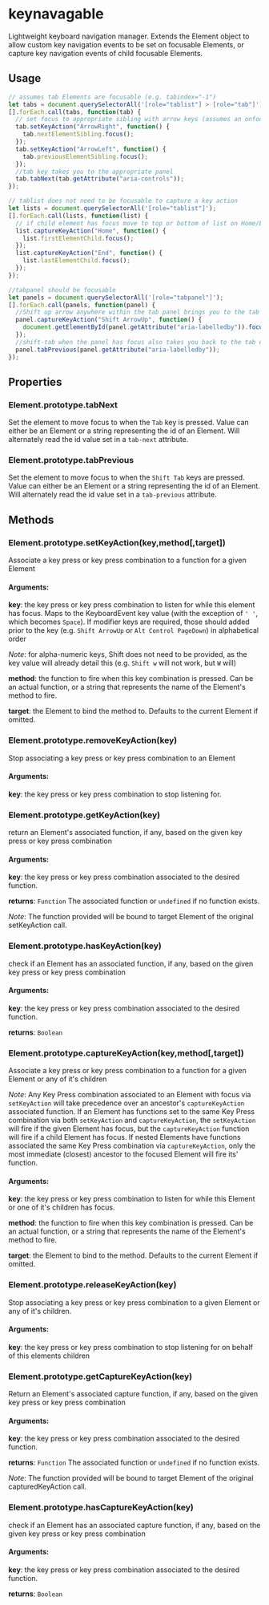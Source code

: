 # keynavagable

Lightweight keyboard navigation manager. Extends the Element object to allow
custom key navigation events to be set on focusable Elements, or capture
key navigation events of child focusable Elements.

## Usage

```js
// assumes tab Elements are focusable (e.g. tabindex="-1")
let tabs = document.querySelectorAll('[role="tablist"] > [role="tab"]');
[].forEach.call(tabs, function(tab) {
  // set focus to appropriate sibling with arrow keys (assumes an onfocus event listener)
  tab.setKeyAction("ArrowRight", function() {
    tab.nextElementSibling.focus();
  });
  tab.setKeyAction("ArrowLeft", function() {
    tab.previousElementSibling.focus();
  });
  //tab key takes you to the appropriate panel
  tab.tabNext(tab.getAttribute("aria-controls"));
});

// tablist does not need to be focusable to capture a key action
let lists = document.querySelectorAll('[role="tablist"]');
[].forEach.call(lists, function(list) {
  // if child element has focus move to top or bottom of list on Home/End
  list.captureKeyAction("Home", function() {
    list.firstElementChild.focus();
  });
  list.captureKeyAction("End", function() {
    list.lastElementChild.focus();
  });
});

//tabpanel should be focusable
let panels = document.querySelectorAll('[role="tabpanel"]');
[].forEach.call(panels, function(panel) {
  //Shift up arrow anywhere within the tab panel brings you to the tab element
  panel.captureKeyAction("Shift ArrowUp", function() {
    document.getElementById(panel.getAttribute("aria-labelledby")).focus();
  });
  //shift-tab when the panel has focus also takes you back to the tab element
  panel.tabPrevious(panel.getAttribute("aria-labelledby"));
});
```

## Properties

### Element.prototype.tabNext

Set the element to move focus to when the `Tab` key is pressed.
Value can either be an Element or a string representing the id of an Element. Will alternately read the id value set in a `tab-next` attribute.

### Element.prototype.tabPrevious

Set the element to move focus to when the `Shift Tab` keys are pressed.
Value can either be an Element or a string representing the id of an Element. Will alternately read the id value set in a `tab-previous` attribute.

## Methods

### Element.prototype.setKeyAction(key,method[,target])

Associate a key press or key press combination to a function for a given Element

#### Arguments:

**key**: the key press or key press combination to listen for while this element has focus. Maps to the KeyboardEvent key value (with the exception of `' '`, which becomes `Space`).
If modifier keys are required, those should added prior to the key (e.g. `Shift ArrowUp` or `Alt Control PageDown`) in alphabetical order

_Note_: for alpha-numeric keys, Shift does not need to be provided, as the key value will already detail this (e.g. `Shift w` will not work, but `W` will)

**method**: the function to fire when this key combination is pressed. Can be an actual function, or a string that represents the name of the Element's method to fire.

**target**: the Element to bind the method to. Defaults to the current Element if omitted.

### Element.prototype.removeKeyAction(key)

Stop associating a key press or key press combination to an Element

#### Arguments:

**key**: the key press or key press combination to stop listening for.

### Element.prototype.getKeyAction(key)

return an Element's associated function, if any, based on the given key press or key press combination

#### Arguments:

**key**: the key press or key press combination associated to the desired function.

**returns**: `Function` The associated function or `undefined` if no function exists.

_Note_: The function provided will be bound to target Element of the original setKeyAction call.

### Element.prototype.hasKeyAction(key)

check if an Element has an associated function, if any, based on the given key press or key press combination

#### Arguments:

**key**: the key press or key press combination associated to the desired function.

**returns**: `Boolean`

### Element.prototype.captureKeyAction(key,method[,target])

Associate a key press or key press combination to a function for a given Element or any of it's children

_Note_: Any Key Press combination associated to an Element with focus via `setKeyAction` will take precedence over an ancestor's `captureKeyAction` associated function. If an Element has functions set to the same Key Press combination via both `setKeyAction` and `captureKeyAction`, the `setKeyAction` will fire if the given Element has focus, but the `captureKeyAction` function will fire if a child Element has focus. If nested Elements have functions associated the same Key Press combination via `captureKeyAction`, only the most immediate (closest) ancestor to the focused Element will fire its' function.

#### Arguments:

**key**: the key press or key press combination to listen for while this Element or one of it's children has focus.

**method**: the function to fire when this key combination is pressed. Can be an actual function, or a string that represents the name of the Element's method to fire.

**target**: the Element to bind to the method. Defaults to the current Element if omitted.

### Element.prototype.releaseKeyAction(key)

Stop associating a key press or key press combination to a given Element or any of it's children.

#### Arguments:

**key**: the key press or key press combination to stop listening for on behalf of this elements children

### Element.prototype.getCaptureKeyAction(key)

Return an Element's associated capture function, if any, based on the given key press or key press combination

#### Arguments:

**key**: the key press or key press combination associated to the desired function.

**returns**: `Function` The associated function or `undefined` if no function exists.

_Note_: The function provided will be bound to target Element of the original capturedKeyAction call.

### Element.prototype.hasCaptureKeyAction(key)

check if an Element has an associated capture function, if any, based on the given key press or key press combination

#### Arguments:

**key**: the key press or key press combination associated to the desired function.

**returns**: `Boolean`
